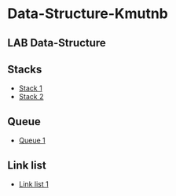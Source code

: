 # Data-Structure-Kmutnb

## LAB Data-Structure

## Stacks
- [Stack 1](https://github.com/Noppadol35/Data-Structure-Kmutnb/blob/main/Stack.cpp)
- [Stack 2](https://github.com/Noppadol35/Data-Structure-Kmutnb/blob/main/Stack2.cpp)

## Queue
- [Queue 1](https://github.com/Noppadol35/Data-Structure-Kmutnb/blob/main/Queue.cpp)

## Link list
- [Link list 1](https://github.com/Noppadol35/Data-Structure-Kmutnb/blob/main/Link-List-1.cpp)
